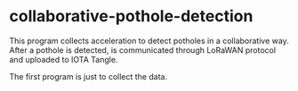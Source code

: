 # collaborative-pothole-detection
This program collects acceleration to detect potholes in a collaborative way.
After a pothole is detected, is communicated through LoRaWAN protocol and uploaded to IOTA Tangle.

The first program is just to collect the data.
